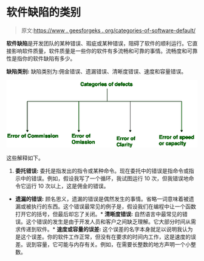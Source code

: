 # 软件缺陷的类别

> 原文:[https://www . geesforgeks . org/categories-of-software-default/](https://www.geeksforgeeks.org/categories-of-software-defect/)

**软件缺陷**是开发团队的某种错误、瑕疵或某种错误，阻碍了软件的顺利运行。它直接影响软件质量，软件质量是一些你的软件有多流畅和可靠的事情。流畅度和可靠性是指你的软件缺陷有多少。

**缺陷类别:**
缺陷类别为:佣金错误、遗漏错误、清晰度错误、速度和容量错误。

![](img/23e2a21cf7f5e815e066006a8a84cd21.png)

这些解释如下。

1.  **委托错误:**
    委托是指发出的指令或某种命令。现在委托中的错误是指命令或指示中的错误。例如，假设我写了一个循环，我试图运行 10 次，但我错误地命令它运行 10 次以上，这是佣金的错误。

*   **遗漏的错误:**
    顾名思义，遗漏的错误是偶然发生的事情。省略一词意味着被遗漏或被执行的东西。这个错误最常见的例子是，假设我们在编程中让一个函数打开它的括号，但最后却忘了关闭。*   **清晰度错误:**
    自然语言中最常见的错误。这个错误的发生是由于开发人员和客户之间缺乏理解。它大部分时间从需求传递到软件。*   **速度或容量的误差:**
    这个误差的名字本身就足以说明我认为是这个误差。你的软件工作正常，但没有在要求的时间内工作，这是速度的误差。说到容量，它可能与内存有关。例如，在需要长整数的地方声明一个小整数。